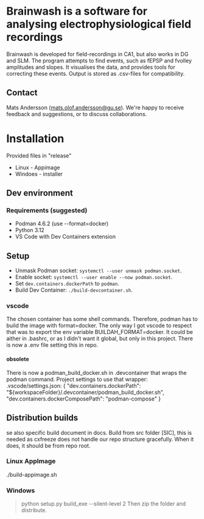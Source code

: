 # Brainwash is a software for analysing electrophysiological field recordings
Brainwash is developed for field-recordings in CA1, but also works in DG and SLM.
The program attempts to find events, such as fEPSP and fvolley amplitudes and slopes.
It visualises the data, and provides tools for correcting these events.
Output is stored as .csv-files for compatibility.

## Contact
Mats Andersson (mats.olof.andersson@gu.se). We're happy to receive feedback and suggestions, or to discuss collaborations.

# Installation
Provided files in "release"
* Linux - Appimage
* Windoes - installer

## Dev environment
### Requirements (suggested)
- Podman 4.6.2 (use --format=docker)
- Python 3.12
- VS Code with Dev Containers extension

## Setup
- Unmask Podman socket: `systemctl --user unmask podman.socket`.
- Enable socket: `systemctl --user enable --now podman.socket`.
- Set `dev.containers.dockerPath` to `podman`.
- Build Dev Container: `./build-devcontainer.sh`.

### vscode
The chosen container has some shell commands. Therefore, podman has to build the image with format=docker. The only way I got vscode to respect that was to export the env variable BUILDAH_FORMAT=docker. It could be aither in .bashrc, or as I didn't want it global, but only in this project. There is now a .env file setting this in repo.

#### obsolete
There is now a podman_build_docker.sh in .devcontainer that wraps the podman command. Project settings to use that wrapper:
.vscode/settings.json:
{
  "dev.containers.dockerPath": "${workspaceFolder}/.devcontainer/podman_build_docker.sh",
  "dev.containers.dockerComposePath": "podman-compose"
}



## Distribution builds
se also specific build document in docs.
Build from src folder [SIC], this is needed as cxfreeze does not handle our repo structure gracefully. When it does, it should be from repo root.

### Linux AppImage
./build-appimage.sh

### Windows
> python setup.py build_exe --silent-level 2
Then zip the folder and distribute.
